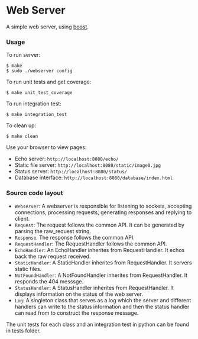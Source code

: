 # Web Server 

A simple web server, using [boost](http://www.boost.org/doc/libs/1_62_0/doc/html/boost_asio.html). 

### Usage

To run server:
```
$ make
$ sudo ./webserver config
```

To run unit tests and get coverage:
```
$ make unit_test_coverage
```

To run integration test:
```
$ make integration_test
```

To clean up:
```
$ make clean
```

Use your browser to view pages: 
* Echo server: `http://localhost:8080/echo/`
* Static file server: `http://localhost:8080/static/image0.jpg`
* Status server: `http://localhost:8080/status/`
* Database interface: `http://localhost:8080/database/index.html`

### Source code layout
* `Webserver`: A webserver is responsible for listening to sockets, accepting connections, processing requests, generating responses and replying to client. 
* `Request`: The request follows the common API. It can be generated by parsing the raw_request string. 
* `Response`: The response follows the common API. 
* `RequestHandler`: The RequestHandler follows the common API. 
* `EchoHandler`: An EchoHandler inherites from RequestHandler. It echos back the raw request received. 
* `StaticHandler`: A StaticHandler inherites from RequestHandler. It servers static files. 
* `NotFoundHandler`: A NotFoundHandler inherites from RequestHandler. It responds the 404 messsge.
* `StatusHandler`: A StatusHandler inherites from RequestHandler. It displays information on the status of the web server.
* `Log`: A singleton class that serves as a log which the server and different handlers can write to the status information and then the status handler can read from to construct the response message.

The unit tests for each class and an integration test in python can be found in tests folder. 
